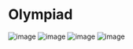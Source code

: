 # Olympiad
![image](https://github.com/Sashok9203/Olympiad/assets/56803757/2fec6741-8f94-4250-9735-baf1bffc0c4c)
![image](https://github.com/Sashok9203/Olympiad/assets/56803757/dc0e91cd-fc9a-47cb-ba3e-eb313a609b3e)
![image](https://github.com/Sashok9203/Olympiad/assets/56803757/bb6aea17-b9b3-404e-b8d5-058761409f98)
![image](https://github.com/Sashok9203/Olympiad/assets/56803757/b50451a1-283c-406b-98c8-c26b91806bdf)


